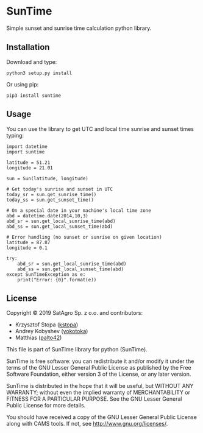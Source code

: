# SunTime
Simple sunset and sunrise time calculation python library.

## Installation

Download and type:

    python3 setup.py install

Or using pip:

    pip3 install suntime

## Usage

You can use the library to get UTC and local time sunrise and sunset times typing:

    import datetime
    import suntime

    latitude = 51.21
    longitude = 21.01

    sun = Sun(latitude, longitude)

    # Get today's sunrise and sunset in UTC
    today_sr = sun.get_sunrise_time()
    today_ss = sun.get_sunset_time()

    # On a special date in your machine's local time zone
    abd = datetime.date(2014,10,3)
    abd_sr = sun.get_local_sunrise_time(abd)
    abd_ss = sun.get_local_sunset_time(abd)

    # Error handling (no sunset or sunrise on given location)
    latitude = 87.87
    longitude = 0.1

    try:
        abd_sr = sun.get_local_sunrise_time(abd)
        abd_ss = sun.get_local_sunset_time(abd)
    except SunTimeException as e:
        print("Error: {0}".format(e))


## License

Copyright © 2019 SatAgro Sp. z o.o. and contributors:

* Krzysztof Stopa ([kstopa](https://github.com/kstopa))
* Andrey Kobyshev ([yokotoka](https://github.com/yokotoka))
* Matthias ([palto42](https://github.com/plato42))


This file is part of SunTime library for python (SunTime).

SunTime is free software: you can redistribute it and/or modify it under the terms of the GNU Lesser General Public License as published by the Free Software Foundation, either version 3 of the License, or any later version.

SunTime is distributed in the hope that it will be useful, but WITHOUT ANY WARRANTY; without even the implied warranty of MERCHANTABILITY or FITNESS FOR A PARTICULAR PURPOSE. See the GNU Lesser General Public License for more details.

You should have received a copy of the GNU Lesser General Public License along with CAMS tools. If not, see http://www.gnu.org/licenses/.